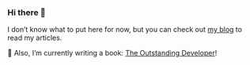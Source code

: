 ### Hi there 👋

I don’t know what to put here for now, but you can check out [my blog](https://scastiel.dev/) to read my articles.

📖 Also, I’m currently writing a book: [The Outstanding Developer](https://theoutstanding.dev/)!
